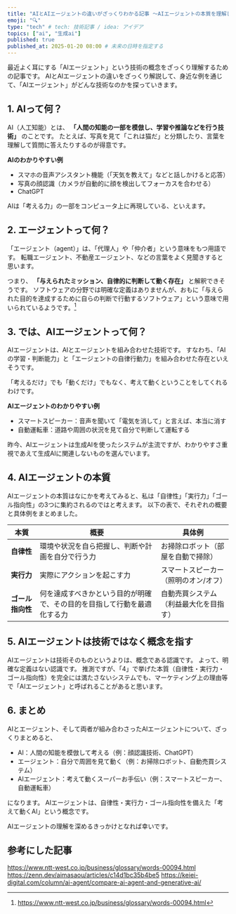 ```yaml
---
title: "AIとAIエージェントの違いがざっくりわかる記事 〜AIエージェントの本質を理解したい〜"
emoji: "🔍"
type: "tech" # tech: 技術記事 / idea: アイデア
topics: ["ai", "生成ai"]
published: true
published_at: 2025-01-20 08:00 # 未来の日時を指定する
---
```


最近よく耳にする「AIエージェント」という技術の概念をざっくり理解するための記事です。
AIとAIエージェントの違いをざっくり解説して、身近な例を通じて、「AIエージェント」がどんな技術なのかを探っていきます。

## 1. AIって何？

AI（人工知能）とは、 **「人間の知能の一部を模倣し、学習や推論などを行う技術」** のことです。
たとえば、写真を見て「これは猫だ」と分類したり、言葉を理解して質問に答えたりするのが得意です。

**AIのわかりやすい例**

* スマホの音声アシスタント機能（「天気を教えて」などと話しかけると応答）
* 写真の顔認識（カメラが自動的に顔を検出してフォーカスを合わせる）
* ChatGPT

AIは「考える力」の一部をコンピュータ上に再現している、といえます。

## 2. エージェントって何？

「エージェント（agent）」は、「代理人」や「仲介者」という意味をもつ用語です。
転職エージェント、不動産エージェント、などの言葉をよく見聞きすると思います。

つまり、 **「与えられたミッション、自律的に判断して動く存在」** と解釈できそうです。
ソフトウェアの分野では明確な定義はありませんが、おもに「与えられた目的を達成するために自らの判断で行動するソフトウェア」という意味で用いられているようです。[^1]

[^1]: https://www.ntt-west.co.jp/business/glossary/words-00094.html

## 3. では、AIエージェントって何？

AIエージェントは、AIとエージェントを組み合わせた技術です。
すなわち、「AIの学習・判断能力」と「エージェントの自律行動力」を組み合わせた存在といえそうです。

「考えるだけ」でも「動くだけ」でもなく、考えて動くということをしてくれるわけです。

**AIエージェントのわかりやすい例** 

* スマートスピーカー：音声を聞いて「電気を消して」と言えば、本当に消す
* 自動運転車：道路や周囲の状況を見て自分で判断して運転する

昨今、AIエージェントは生成AIを使ったシステムが主流ですが、わかりやすさ重視であえて生成AIに関連しないものを選んでいます。

## 4. AIエージェントの本質

AIエージェントの本質はなにかを考えてみると、私は「自律性」「実行力」「ゴール指向性」の3つに集約されるのではと考えます。
以下の表で、それぞれの概要と具体例をまとめました。

| 本質            | 概要                                                                 | 具体例                             |
|-----------------|----------------------------------------------------------------------|------------------------------------|
| **自律性**      | 環境や状況を自ら把握し、判断や計画を自分で行う力                        | お掃除ロボット（部屋を自動で掃除） |
| **実行力**      | 実際にアクションを起こす力                             | スマートスピーカー（照明のオン/オフ） |
| **ゴール指向性** | 何を達成すべきかという目的が明確で、その目的を目指して行動を最適化する力 | 自動売買システム（利益最大化を目指す） |


## 5. AIエージェントは技術ではなく概念を指す

AIエージェントは技術そのものというよりは、概念である認識です。
よって、明確な定義はない認識です。
推測ですが、「4」で挙げた本質（自律性・実行力・ゴール指向性）を完全には満たさないシステムでも、マーケティング上の理由等で「AIエージェント」と呼ばれることがあると思います。

## 6. まとめ

AIとエージェント、そして両者が組み合わさったAIエージェントについて、ざっくりまとめると、

* AI：人間の知能を模倣して考える（例：顔認識技術、ChatGPT）
* エージェント：自分で周囲を見て動く（例：お掃除ロボット、自動売買システム）
* AIエージェント：考えて動くスーパーお手伝い（例：スマートスピーカー、自動運転車）

になります。
AIエージェントは、自律性・実行力・ゴール指向性を備えた「考えて動くAI」という概念です。

AIエージェントの理解を深めるきっかけとなれば幸いです。


## 参考にした記事

https://www.ntt-west.co.jp/business/glossary/words-00094.html
https://zenn.dev/aimasaou/articles/c14d1bc35b4be5
https://keiei-digital.com/column/ai-agent/compare-ai-agent-and-generative-ai/
